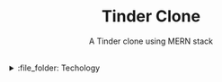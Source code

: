 <div align="center">

# Tinder Clone

A Tinder clone using MERN stack

</div>
</br>

<details>
<summary> :file_folder: Techology</summary>
</br>

-   REACT
-   Firebase to host front end
-   Material UI
-   Express
-   MongoDB
-   Hosting Heroku
-   Mongoose

</details>

